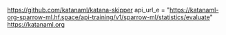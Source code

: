 https://github.com/katanaml/katana-skipper
        api_url_e = "https://katanaml-org-sparrow-ml.hf.space/api-training/v1/sparrow-ml/statistics/evaluate"
        https://katanaml.org
